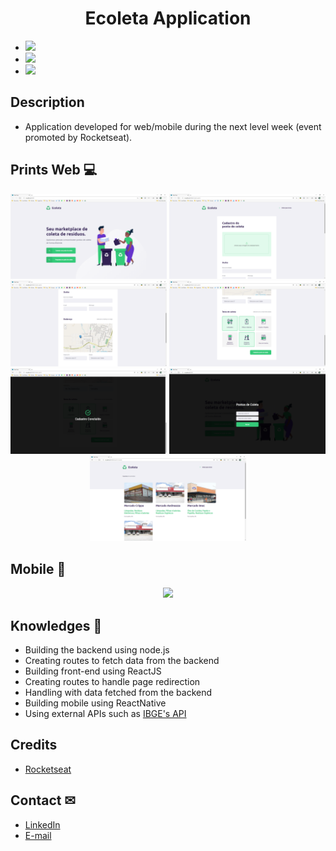 <h1 align="center">Ecoleta Application</h1>

 - <span><img href="https://nodejs.org/en/" src="https://img.shields.io/badge/NodeJS-Backend-red.svg?style=flat-square"/></span>
 - <span><img href="https://nodejs.org/en/" src="https://img.shields.io/badge/reactJS-front--end-green"/></span>
 - <span><img href="https://nodejs.org/en/" src="https://img.shields.io/badge/react%20native-mobile-blue"/></span>
## Description
  - Application developed for web/mobile during the next level week (event promoted by Rocketseat).

## Prints Web 💻
<p align="center">
  <img width="250" src=".github/web-1.png"/>
  <img width="250" src=".github/web-2.png"/>
  <img width="250" src=".github/web-3.png"/>
  <img width="250" src=".github/web-4.png"/>
  <img width="250" src=".github/web-5.png"/>
  <img width="250" src=".github/web-6.png"/>
  <img width="250" src=".github/web-7.png"/>
</p>

## Mobile 📱
<p align="center">
  <img width="250" src=".github/mobile.gif"/>
</p>

## Knowledges 🚀
 - Building the backend using node.js
 - Creating routes to fetch data from the backend
 - Building front-end using ReactJS
 - Creating routes to handle page redirection
 - Handling with data fetched from the backend
 - Building mobile using ReactNative
 - Using external APIs such as <a href="https://servicodados.ibge.gov.br/api/docs/localidades?versao=1">IBGE's API</a>

## Credits 
  - <a target="_blank" href="https://rocketseat.com.br">Rocketseat</a>

## Contact ✉
  - <a target="_blank" href="https://www.linkedin.com/in/mateus-campos-deitos-42688864//">LinkedIn</a>
  - <a target="_blank" href="mailto:matdeitos@gmail.com">E-mail</a>
